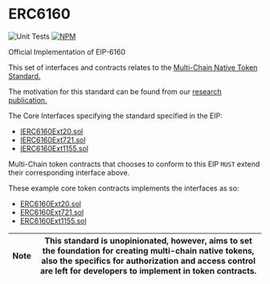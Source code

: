 # ERC6160

![Unit Tests](https://github.com/polytope-labs/ERC6160/actions/workflows/test.yml/badge.svg)
[![NPM](https://img.shields.io/npm/v/@polytope-labs/erc6160?label=%40polytope-labs%2Ferc6160)](https://www.npmjs.com/package/@polytope-labs/erc6160)

Official Implementation of EIP-6160

This set of interfaces and contracts relates to the [Multi-Chain Native Token Standard.](https://github.com/polytope-labs/EIPs/blob/master/EIPS/eip-6160.md)

The motivation for this standard can be found from our [research publication.](https://research.polytope.technology/multi-chain-native-tokens)

The Core Interfaces specifying the standard specified in the EIP:
* [IERC6160Ext20.sol](src/interfaces/IERC6160Ext20.sol)
* [IERC6160Ext721.sol](src/interfaces/IERC6160Ext721.sol)
* [IERC6160Ext1155.sol](src/interfaces/IERC6160Ext1155.sol)

Multi-Chain token contracts that chooses to conform to this EIP `MUST` extend their corresponding interface above.


These example core token contracts implements the interfaces as so:
* [ERC6160Ext20.sol](src/ERC6160Ext20.sol)
* [ERC6160Ext721.sol](src/ERC6160Ext721.sol)
* [ERC6160Ext1155.sol](src/ERC6160Ext1155.sol)

|Note | This standard is unopinionated, however, aims to set the foundation for creating multi-chain native tokens, also the specifics for authorization and access control are left for developers to implement in token contracts.|
----- | -----
